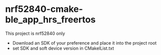 # nrf52840-cmake-ble_app_hrs_freertos
This project is nrf52840 only
- Download an SDK of your preference and place it into the project root
- set SDK and soft device version in CMakelList.txt 